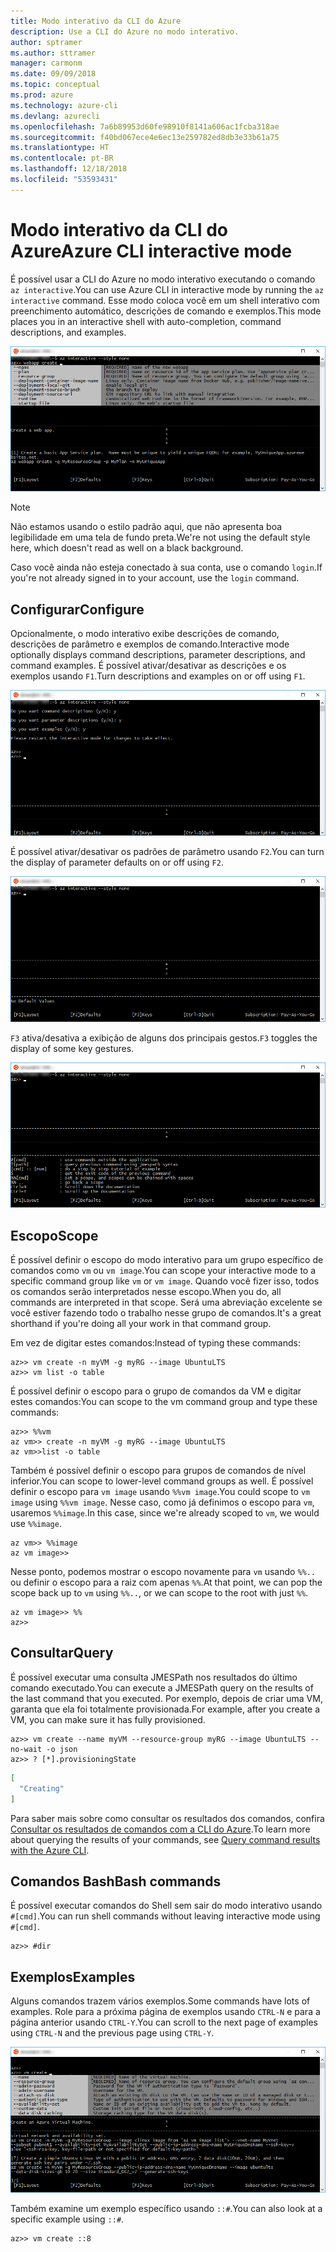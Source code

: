 ```yaml
---
title: Modo interativo da CLI do Azure
description: Use a CLI do Azure no modo interativo.
author: sptramer
ms.author: sttramer
manager: carmonm
ms.date: 09/09/2018
ms.topic: conceptual
ms.prod: azure
ms.technology: azure-cli
ms.devlang: azurecli
ms.openlocfilehash: 7a6b89953d60fe98910f8141a606ac1fcba318ae
ms.sourcegitcommit: f40bd067ece4e6ec13e259782ed8db3e33b61a75
ms.translationtype: HT
ms.contentlocale: pt-BR
ms.lasthandoff: 12/18/2018
ms.locfileid: "53593431"
---
```

# <a name="azure-cli-interactive-mode"></a><span data-ttu-id="8a111-103">Modo interativo da CLI do Azure</span><span class="sxs-lookup"><span data-stu-id="8a111-103">Azure CLI interactive mode</span></span>

<span data-ttu-id="8a111-104">É possível usar a CLI do Azure no modo interativo executando o comando `az interactive`.</span><span class="sxs-lookup"><span data-stu-id="8a111-104">You can use Azure CLI in interactive mode by running the `az interactive` command.</span></span>
<span data-ttu-id="8a111-105">Esse modo coloca você em um shell interativo com preenchimento automático, descrições de comando e exemplos.</span><span class="sxs-lookup"><span data-stu-id="8a111-105">This mode places you in an interactive shell with auto-completion, command descriptions, and examples.</span></span>

![modo interativo](./media/interactive-azure-cli/webapp-create.png)

> [!NOTE]
> <span data-ttu-id="8a111-107">Não estamos usando o estilo padrão aqui, que não apresenta boa legibilidade em uma tela de fundo preta.</span><span class="sxs-lookup"><span data-stu-id="8a111-107">We're not using the default style here, which doesn't read as well on a black background.</span></span>

<span data-ttu-id="8a111-108">Caso você ainda não esteja conectado à sua conta, use o comando `login`.</span><span class="sxs-lookup"><span data-stu-id="8a111-108">If you're not already signed in to your account, use the `login` command.</span></span>

## <a name="configure"></a><span data-ttu-id="8a111-109">Configurar</span><span class="sxs-lookup"><span data-stu-id="8a111-109">Configure</span></span>

<span data-ttu-id="8a111-110">Opcionalmente, o modo interativo exibe descrições de comando, descrições de parâmetro e exemplos de comando.</span><span class="sxs-lookup"><span data-stu-id="8a111-110">Interactive mode optionally displays command descriptions, parameter descriptions, and command examples.</span></span>
<span data-ttu-id="8a111-111">É possível ativar/desativar as descrições e os exemplos usando `F1`.</span><span class="sxs-lookup"><span data-stu-id="8a111-111">Turn descriptions and examples on or off using `F1`.</span></span>

![descrições e exemplos](./media/interactive-azure-cli/descriptions-and-examples.png)

<span data-ttu-id="8a111-113">É possível ativar/desativar os padrões de parâmetro usando `F2`.</span><span class="sxs-lookup"><span data-stu-id="8a111-113">You can turn the display of parameter defaults on or off using `F2`.</span></span>

![padrões](./media/interactive-azure-cli/defaults.png)

<span data-ttu-id="8a111-115">`F3` ativa/desativa a exibição de alguns dos principais gestos.</span><span class="sxs-lookup"><span data-stu-id="8a111-115">`F3` toggles the display of some key gestures.</span></span>

![gestos](./media/interactive-azure-cli/gestures.png)

## <a name="scope"></a><span data-ttu-id="8a111-117">Escopo</span><span class="sxs-lookup"><span data-stu-id="8a111-117">Scope</span></span>

<span data-ttu-id="8a111-118">É possível definir o escopo do modo interativo para um grupo específico de comandos como `vm` ou `vm image`.</span><span class="sxs-lookup"><span data-stu-id="8a111-118">You can scope your interactive mode to a specific command group like `vm` or `vm image`.</span></span>
<span data-ttu-id="8a111-119">Quando você fizer isso, todos os comandos serão interpretados nesse escopo.</span><span class="sxs-lookup"><span data-stu-id="8a111-119">When you do, all commands are interpreted in that scope.</span></span>
<span data-ttu-id="8a111-120">Será uma abreviação excelente se você estiver fazendo todo o trabalho nesse grupo de comandos.</span><span class="sxs-lookup"><span data-stu-id="8a111-120">It's a great shorthand if you're doing all your work in that command group.</span></span>

<span data-ttu-id="8a111-121">Em vez de digitar estes comandos:</span><span class="sxs-lookup"><span data-stu-id="8a111-121">Instead of typing these commands:</span></span>

```azurecli
az>> vm create -n myVM -g myRG --image UbuntuLTS
az>> vm list -o table
```

<span data-ttu-id="8a111-122">É possível definir o escopo para o grupo de comandos da VM e digitar estes comandos:</span><span class="sxs-lookup"><span data-stu-id="8a111-122">You can scope to the vm command group and type these commands:</span></span>

```azurecli
az>> %%vm
az vm>> create -n myVM -g myRG --image UbuntuLTS
az vm>>list -o table
```

<span data-ttu-id="8a111-123">Também é possível definir o escopo para grupos de comandos de nível inferior.</span><span class="sxs-lookup"><span data-stu-id="8a111-123">You can scope to lower-level command groups as well.</span></span>
<span data-ttu-id="8a111-124">É possível definir o escopo para `vm image` usando `%%vm image`.</span><span class="sxs-lookup"><span data-stu-id="8a111-124">You could scope to `vm image` using `%%vm image`.</span></span>
<span data-ttu-id="8a111-125">Nesse caso, como já definimos o escopo para `vm`, usaremos `%%image`.</span><span class="sxs-lookup"><span data-stu-id="8a111-125">In this case, since we're already scoped to `vm`, we would use `%%image`.</span></span>

```azurecli
az vm>> %%image
az vm image>>
```

<span data-ttu-id="8a111-126">Nesse ponto, podemos mostrar o escopo novamente para `vm` usando `%%..` ou definir o escopo para a raiz com apenas `%%`.</span><span class="sxs-lookup"><span data-stu-id="8a111-126">At that point, we can pop the scope back up to `vm` using `%%..`, or we can scope to the root with just `%%`.</span></span>

```azurecli
az vm image>> %%
az>>
```

## <a name="query"></a><span data-ttu-id="8a111-127">Consultar</span><span class="sxs-lookup"><span data-stu-id="8a111-127">Query</span></span>

<span data-ttu-id="8a111-128">É possível executar uma consulta JMESPath nos resultados do último comando executado.</span><span class="sxs-lookup"><span data-stu-id="8a111-128">You can execute a JMESPath query on the results of the last command that you executed.</span></span>
<span data-ttu-id="8a111-129">Por exemplo, depois de criar uma VM, garanta que ela foi totalmente provisionada.</span><span class="sxs-lookup"><span data-stu-id="8a111-129">For example, after you create a VM, you can make sure it has fully provisioned.</span></span>

```azurecli
az>> vm create --name myVM --resource-group myRG --image UbuntuLTS --no-wait -o json
az>> ? [*].provisioningState
```

```json
[
  "Creating"
]
```

<span data-ttu-id="8a111-130">Para saber mais sobre como consultar os resultados dos comandos, confira [Consultar os resultados de comandos com a CLI do Azure](query-azure-cli.md).</span><span class="sxs-lookup"><span data-stu-id="8a111-130">To learn more about querying the results of your commands, see [Query command results with the Azure CLI](query-azure-cli.md).</span></span>

## <a name="bash-commands"></a><span data-ttu-id="8a111-131">Comandos Bash</span><span class="sxs-lookup"><span data-stu-id="8a111-131">Bash commands</span></span>

<span data-ttu-id="8a111-132">É possível executar comandos do Shell sem sair do modo interativo usando `#[cmd]`.</span><span class="sxs-lookup"><span data-stu-id="8a111-132">You can run shell commands without leaving interactive mode using `#[cmd]`.</span></span>

```azurecli
az>> #dir
```

## <a name="examples"></a><span data-ttu-id="8a111-133">Exemplos</span><span class="sxs-lookup"><span data-stu-id="8a111-133">Examples</span></span>

<span data-ttu-id="8a111-134">Alguns comandos trazem vários exemplos.</span><span class="sxs-lookup"><span data-stu-id="8a111-134">Some commands have lots of examples.</span></span>
<span data-ttu-id="8a111-135">Role para a próxima página de exemplos usando `CTRL-N` e para a página anterior usando `CTRL-Y`.</span><span class="sxs-lookup"><span data-stu-id="8a111-135">You can scroll to the next page of examples using `CTRL-N` and the previous page using `CTRL-Y`.</span></span>

![exemplos](./media/interactive-azure-cli/examples.png)

<span data-ttu-id="8a111-137">Também examine um exemplo específico usando `::#`.</span><span class="sxs-lookup"><span data-stu-id="8a111-137">You can also look at a specific example using `::#`.</span></span>

```azurecli
az>> vm create ::8
```
